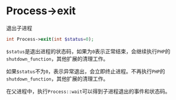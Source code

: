 # Process->exit

退出子进程
```php
int Process->exit(int $status=0);
```

`$status`是退出进程的状态码，如果为`0`表示正常结束，会继续执行`PHP`的`shutdown_function`，其他扩展的清理工作。

如果`$status`不为`0`，表示异常退出，会立即终止进程。不再执行`PHP`的`shutdown_function`，其他扩展的清理工作。

在父进程中，执行`Process::wait`可以得到子进程退出的事件和状态码。





